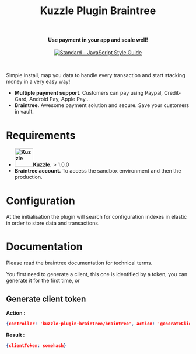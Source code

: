 <h1 align="center">
  Kuzzle Plugin Braintree
  <br>
  <br>
</h1>

<h4 align="center">Use payment in your app and scale well!</h4>

<p align="center">
  <a href="https://github.com/feross/standard"><img src="https://cdn.rawgit.com/feross/standard/master/badge.svg" alt="Standard - JavaScript Style Guide"></a>
</p>
<br>

Simple install, map you data to handle every transaction and start stacking money in a very easy way!

- **Multiple payment support.** Customers can pay using Paypal, Credit-Card, Android Pay, Apple Pay...
- **Braintree.** Awesome payment solution and secure. Save your customers in vault.

# Requirements

- **<a href="https://github.com/kuzzleio/kuzzle"><img height="50" src="http://kuzzle.io/themes/kuzzleio/images/kuzzle-logo-blue-500.png" alt="Kuzzle">Kuzzle</a>.** > 1.0.0
- **Braintree account.** To access the sandbox environment and then the production.


# Configuration

At the initialisation the plugin will search for configuration indexes in elastic in order to store data and transactions.

# Documentation

Please read the braintree documentation for technical terms.

You first need to generate a client, this one is identified by a token, you can generate it for the first time, or 
## Generate client token

**Action :**
```json
{controller: 'kuzzle-plugin-braintree/braintree', action: 'generateClientToken'}
```

**Result :**

```json
{clientToken: somehash}
```